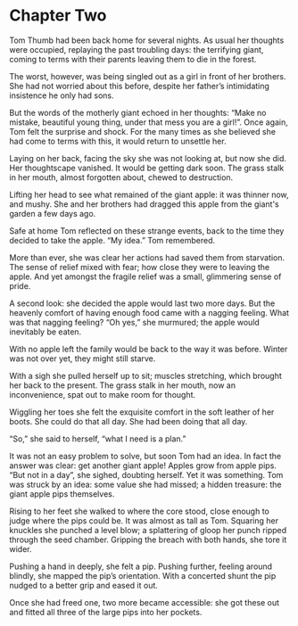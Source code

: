 # Chapter Two

Tom Thumb had been back home for several nights. As usual her thoughts were occupied, replaying the past troubling days: the terrifying giant, coming to terms with their parents leaving them to die in the forest. 

The worst, however, was being singled out as a girl in front of her brothers. She had not worried about this before, despite her father’s intimidating insistence he only had sons. 

But the words of the motherly giant echoed in her thoughts: “Make no mistake, beautiful young thing, under that mess you are a girl!”. Once again, Tom felt the surprise and shock. For the many times as she believed she had come to terms with this, it would return to unsettle her.

Laying on her back, facing the sky she was not looking at, but now she did. Her thoughtscape vanished. It would be getting dark soon. The grass stalk in her mouth, almost forgotten about, chewed to destruction.

Lifting her head to see what remained of the giant apple: it was thinner now, and mushy. She and her brothers had dragged this apple from the giant's garden a few days ago.

Safe at home Tom reflected on these strange events, back to the time they decided to take the apple. “My idea.” Tom remembered.

More than ever, she was clear her actions had saved them from starvation. The sense of relief mixed with fear; how close they were to leaving the apple. And yet amongst the fragile relief was a small, glimmering sense of pride.

A second look: she decided the apple would last two more days. But the heavenly comfort of having enough food came with a nagging feeling. What was that nagging feeling? “Oh yes,” she murmured; the apple would inevitably be eaten.

With no apple left the family would be back to the way it was before. Winter was not over yet, they might still starve.

With a sigh she pulled herself up to sit; muscles stretching, which brought her back to the present. The grass stalk in her mouth, now an inconvenience, spat out to make room for thought.

Wiggling her toes she felt the exquisite comfort in the soft leather of her boots. She could do that all day. She had been doing that all day.

“So,” she said to herself, “what I need is a plan.”

It was not an easy problem to solve, but soon Tom had an idea. In fact the answer was clear: get another giant apple! Apples grow from apple pips. “But not in a day”, she sighed, doubting herself. Yet it was something. Tom was struck by an idea: some value she had missed; a hidden treasure: the giant apple pips themselves.

Rising to her feet she walked to where the core stood, close enough to judge where the pips could be. It was almost as tall as Tom. Squaring her knuckles she punched a level blow; a splattering of gloop her punch ripped through the seed chamber. Gripping the breach with both hands, she tore it wider.

Pushing a hand in deeply, she felt a pip. Pushing further, feeling around blindly, she mapped the pip’s orientation. With a concerted shunt the pip nudged to a better grip and eased it out.

Once she had freed one, two more became accessible: she got these out and fitted all three of the large pips into her pockets.
